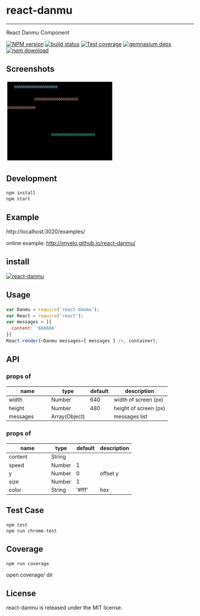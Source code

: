 # react-danmu
---

React Danmu Component


[![NPM version][npm-image]][npm-url]
[![build status][travis-image]][travis-url]
[![Test coverage][coveralls-image]][coveralls-url]
[![gemnasium deps][gemnasium-image]][gemnasium-url]
[![npm download][download-image]][download-url]

[npm-image]: http://img.shields.io/npm/v/react-danmu.svg?style=flat-square
[npm-url]: http://npmjs.org/package/react-danmu
[travis-image]: https://img.shields.io/travis/react-component/danmu.svg?style=flat-square
[travis-url]: https://travis-ci.org/react-component/danmu
[coveralls-image]: https://img.shields.io/coveralls/react-component/danmu.svg?style=flat-square
[coveralls-url]: https://coveralls.io/r/react-component/danmu?branch=master
[gemnasium-image]: http://img.shields.io/gemnasium/react-component/danmu.svg?style=flat-square
[gemnasium-url]: https://gemnasium.com/react-component/danmu
[node-image]: https://img.shields.io/badge/node.js-%3E=_0.10-green.svg?style=flat-square
[node-url]: http://nodejs.org/download/
[download-image]: https://img.shields.io/npm/dm/react-danmu.svg?style=flat-square
[download-url]: https://npmjs.org/package/react-danmu


## Screenshots

<img src="./screenshot.png" width="288"/>


## Development

```
npm install
npm start
```

## Example

http://localhost:3020/examples/


online example: http://imyelo.github.io/react-danmu/


## install


[![react-danmu](https://nodei.co/npm/react-danmu.png)](https://npmjs.org/package/react-danmu)


## Usage

```js
var Danmu = require('react-danmu');
var React = require('react');
var messages = [{
  content: '666666'
}]
React.render(<Danmu messages={ messages } />, container);
```

## API

### props of <Danmu />

<table class="table table-bordered table-striped">
    <thead>
    <tr>
        <th style="width: 100px;">name</th>
        <th style="width: 50px;">type</th>
        <th style="width: 50px;">default</th>
        <th>description</th>
    </tr>
    </thead>
    <tbody>
        <tr>
          <td>width</td>
          <td>Number</td>
          <td>640</td>
          <td>width of screen (px)</td>
        </tr>
        <tr>
          <td>height</td>
          <td>Number</td>
          <td>480</td>
          <td>height of screen (px)</td>
        </tr>
        <tr>
          <td>messages</td>
          <td>Array(Object)</td>
          <td></td>
          <td>messages list</td>
        </tr>
    </tbody>
</table>


### props of <Message />

<table class="table table-bordered table-striped">
    <thead>
    <tr>
        <th style="width: 100px;">name</th>
        <th style="width: 50px;">type</th>
        <th style="width: 50px;">default</th>
        <th>description</th>
    </tr>
    </thead>
    <tbody>
        <tr>
          <td>content</td>
          <td>String</td>
          <td></td>
          <td></td>
        </tr>
        <tr>
          <td>speed</td>
          <td>Number</td>
          <td>1</td>
          <td></td>
        </tr>
        <tr>
          <td>y</td>
          <td>Number</td>
          <td>0</td>
          <td>offset y</td>
        </tr>
        <tr>
          <td>size</td>
          <td>Number</td>
          <td>1</td>
          <td></td>
        </tr>
        <tr>
          <td>color</td>
          <td>String</td>
          <td>'#fff'</td>
          <td>hex</td>
        </tr>
    </tbody>
</table>

## Test Case

```
npm test
npm run chrome-test
```

## Coverage

```
npm run coverage
```

open coverage/ dir

## License

react-danmu is released under the MIT license.
